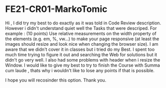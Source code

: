 # FE21-CR01-MarkoTomic
 
Hi , 
I did try my best to do exactly as it was told in Code Review description.
However i didn't understand quiet well the Tasks that were descriped.
For example :
(10 points) Use relative measurements on the width property of the elements (e.g. em, %, vw...) to make your page responsive (at least the images should resize and look nice when changing the browser size).
I am aware that we didn't cover it in classes but i tried do my Best.
I spent too much time trying to figure it out and searching the Web for solutions but it didn't go very well.
I also had some problems with header when i resize the Window.
I would like to give my best to try to finish the Course with Summa cum laude , thats why i wouldn't like to lose any points if that is possible.

I hope you will recosinder this option.
Thank you.


